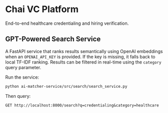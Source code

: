 # Chai VC Platform

End-to-end healthcare credentialing and hiring verification.

## GPT-Powered Search Service

A FastAPI service that ranks results semantically using OpenAI embeddings when an `OPENAI_API_KEY` is provided. If the key is missing, it falls back to local TF-IDF ranking. Results can be filtered in real-time using the `category` query parameter.

Run the service:

```bash
python ai-matcher-service/src/search/search_service.py
```

Then query:

```
GET http://localhost:8000/search?q=credentialing&category=healthcare
```
